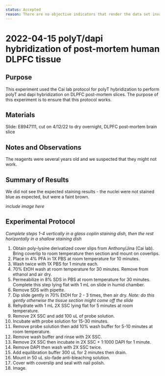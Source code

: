 ```yaml
---
status: Accepted
reason: There are no objective indicators that render the data set invalid or suspect.
---
```


<!-- #region -->
# 2022-04-15 polyT/dapi hybridization of post-mortem human DLPFC tissue

## Purpose
This experiment used the Cai lab protocol for polyT hybridization to perform polyT and dapi hybridization on DLPFC post-mortem slices. The purpose of this experiment is to ensure that this protocol works. <fill in> 

## Materials


Slide: E8947111, cut on 4/12/22 to dry overnight, DLPFC post-mortem brain slice 

## Notes and Observations
The reagents were several years old and we suspected that they might not work.

## Summary of Results
We did not see the expected staining results - the nuclei were not stained blue as expected, but were a faint brown.

*include image here*
<!-- #endregion -->

## Experimental Protocol
  
*Complete steps 1-4 vertically in a glass coplin staining dish, then the rest horizontally in a shallow staining dish*
1. Obtain poly-lysine derivatized cover slips from Anthony/Jina (Cai lab). Bring coverlip to room temperature then section and mount on coverlips.
2. Place in 4% PFA in 1X PBS at room temperature for 10 minutes.
3. Wash twice with 1X PBS for 1 minute each.
4. 70% EtOH wash at room temperature for 30 minutes. Remove from ethanol and air dry.
5. Permeabilize in 8% SDS in PBS at room temperature for 30 minutes. Complete this step lying flat with 1 mL on slide in humid chamber. 
6. Remove SDS with pipette. 
7. Dip slide gently in 70% EtOH for 2 - 3 times, then air dry. *Note: do this gently otherwise the tissue section might come off the slide*
8. Rehydrate with 1 mL 2X SSC lying flat for 5 minutes at room temperature. 
9. Remove 2X SSC and add 100 uL of probe solution. 
10. Incubate with probe solution for 15-30 minutes.
11. Remove probe solution then add 10% wash buffer for 5-10 minutes at room temperature. 
12. Remove wash buffer and rinse with 2X SSC. 
13. Remove 2X SSC then incubate in 2X SSC + 1:1000 DAPI for 1 minute.
14. Remove DAPI then wash with 2X SSC twice.
15. Add equilibration buffer 300 uL for 2 minutes then drain.
16. Mount in 50 uL slo-fade anti-bleaching solution.
17. Cover with coverslip and seal with nail polish. 
18. Image.
  
